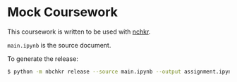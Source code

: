 # Mock Coursework

This coursework is written to be used with
[nchkr](https://nbchkr.readthedocs.io/en/stable/). 

`main.ipynb` is the source document.

To generate the release:

```bash
$ python -m nbchkr release --source main.ipynb --output assignment.ipynb
```
